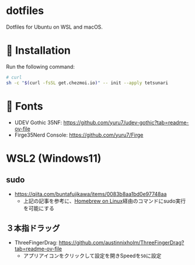 # dotfiles
Dotfiles for Ubuntu on WSL and macOS.

# 🚀 Installation
Run the following command:
```bash
# curl
sh -c "$(curl -fsSL get.chezmoi.io)" -- init --apply tetsunari
```

# 🔡 Fonts
- UDEV Gothic 35NF: https://github.com/yuru7/udev-gothic?tab=readme-ov-file
- Firge35Nerd Console: https://github.com/yuru7/Firge

# WSL2 (Windows11)
## sudo
- https://qiita.com/buntafujikawa/items/0083b8aa1bd0e97748aa
  - 上記の記事を参考に、[Homebrew on Linux](https://docs.brew.sh/Homebrew-on-Linux)経由のコマンドにsudo実行を可能にする
## ３本指ドラッグ
- ThreeFingerDrag: https://github.com/austinnixholm/ThreeFingerDrag?tab=readme-ov-file
  - アプリアイコンをクリックして設定を開きSpeedを`50`に設定
